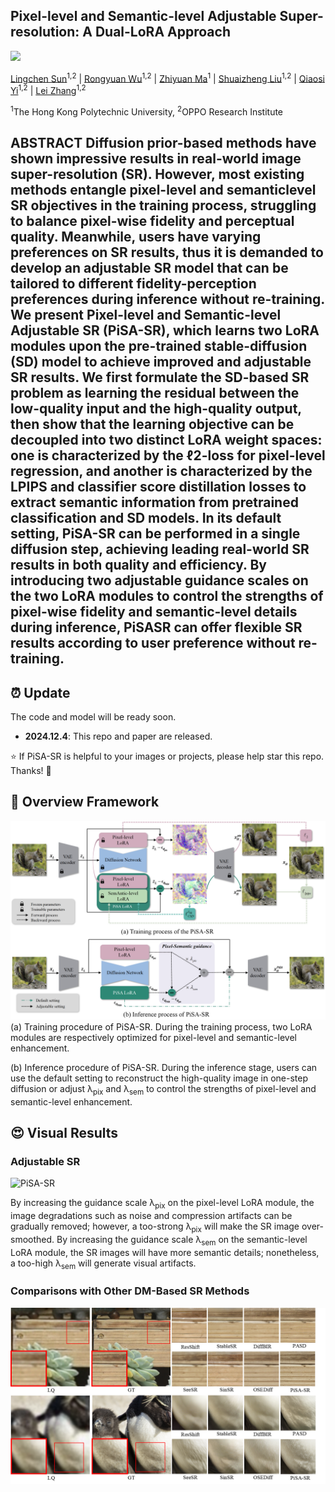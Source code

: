 ## Pixel-level and Semantic-level Adjustable Super-resolution: A Dual-LoRA Approach


<a href='https://arxiv.org/pdf/2412.03017'><img src='https://img.shields.io/badge/Paper-Arxiv-red'></a>

[Lingchen Sun](https://scholar.google.com/citations?hl=zh-CN&tzom=-480&user=ZCDjTn8AAAAJ)<sup>1,2</sup>
| [Rongyuan Wu](https://scholar.google.com/citations?user=A-U8zE8AAAAJ&hl=zh-CN)<sup>1,2</sup> | 
[Zhiyuan Ma](https://scholar.google.com/citations?user=F15mLDYAAAAJ&hl=en)<sup>1</sup> | 
[Shuaizheng Liu](https://scholar.google.com/citations?user=wzdCc-QAAAAJ&hl=en)<sup>1,2</sup> | 
[Qiaosi Yi](https://dblp.org/pid/249/8335.html)<sup>1,2</sup> |
[Lei Zhang](https://www4.comp.polyu.edu.hk/~cslzhang)<sup>1,2</sup>

<sup>1</sup>The Hong Kong Polytechnic University, <sup>2</sup>OPPO Research Institute

**ABSTRACT** 
Diffusion prior-based methods have shown impressive results in real-world image super-resolution (SR). However, most existing methods entangle pixel-level and semanticlevel SR objectives in the training process, struggling to balance pixel-wise fidelity and perceptual quality. Meanwhile, users have varying preferences on SR results, thus it is demanded to develop an adjustable SR model that can be tailored to different fidelity-perception preferences during inference without re-training. We present Pixel-level and Semantic-level Adjustable SR (PiSA-SR), which learns two LoRA modules upon the pre-trained stable-diffusion (SD) model to achieve improved and adjustable SR results. We first formulate the SD-based SR problem as learning the residual between the low-quality input and the high-quality output, then show that the learning objective can be decoupled into two distinct LoRA weight spaces: one is characterized by the ℓ2-loss for pixel-level regression, and another is characterized by the LPIPS and classifier score distillation losses to extract semantic information from pretrained classification and SD models. In its default setting, PiSA-SR can be performed in a single diffusion step, achieving leading real-world SR results in both quality and efficiency. By introducing two adjustable guidance scales on the two LoRA modules to control the strengths of pixel-wise fidelity and semantic-level details during inference, PiSASR can offer flexible SR results according to user preference without re-training.
---


## ⏰ Update
The code and model will be ready soon.
- **2024.12.4**: This repo and paper are released.

:star: If PiSA-SR is helpful to your images or projects, please help star this repo. Thanks! :hugs:

## 🌟 Overview Framework
![PiSA-SR](figs/framework.png)
(a) Training procedure of PiSA-SR. During the training process, two LoRA modules are respectively optimized for pixel-level and semantic-level enhancement.

(b) Inference procedure of PiSA-SR. During the inference stage, users can use the default setting to reconstruct the high-quality image in one-step diffusion or adjust λ<sub>pix</sub> and λ<sub>sem</sub> to control the strengths of pixel-level and semantic-level enhancement.
## 😍 Visual Results
### Adjustable SR
![PiSA-SR](figs/adjustable.png)

By increasing the guidance scale λ<sub>pix</sub> on the pixel-level LoRA module, the image degradations such as noise and compression artifacts can be gradually removed; however, a too-strong λ<sub>pix</sub> will make the SR image over-smoothed. By increasing the guidance scale λ<sub>sem</sub> on the semantic-level LoRA module, the SR images will have more semantic details; nonetheless, a too-high λ<sub>sem</sub> will generate visual artifacts.

### Comparisons with Other DM-Based SR Methods
![ccsr](figs/comparison.png)